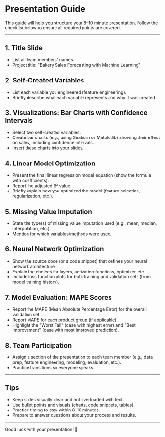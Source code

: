 # Presentation Guide

This guide will help you structure your 8–10 minute presentation. Follow the checklist below to ensure all required points are covered.

---

## 1. Title Slide
- List all team members' names.
- Project title: "Bakery Sales Forecasting with Machine Learning"

## 2. Self-Created Variables
- List each variable you engineered (feature engineering).
- Briefly describe what each variable represents and why it was created.

## 3. Visualizations: Bar Charts with Confidence Intervals
- Select two self-created variables.
- Create bar charts (e.g., using Seaborn or Matplotlib) showing their effect on sales, including confidence intervals.
- Insert these charts into your slides.

## 4. Linear Model Optimization
- Present the final linear regression model equation (show the formula with coefficients).
- Report the adjusted R² value.
- Briefly explain how you optimized the model (feature selection, regularization, etc.).

## 5. Missing Value Imputation
- State the type(s) of missing value imputation used (e.g., mean, median, interpolation, etc.).
- Mention for which variables/methods were used.

## 6. Neural Network Optimization
- Show the source code (or a code snippet) that defines your neural network architecture.
- Explain the choices for layers, activation functions, optimizer, etc.
- Include loss function plots for both training and validation sets (from model training history).

## 7. Model Evaluation: MAPE Scores
- Report the MAPE (Mean Absolute Percentage Error) for the overall validation set.
- Report MAPE for each product group (if applicable).
- Highlight the "Worst Fail" (case with highest error) and "Best Improvement" (case with most improved prediction).

## 8. Team Participation
- Assign a section of the presentation to each team member (e.g., data prep, feature engineering, modeling, evaluation, etc.).
- Practice transitions so everyone speaks.

---

## Tips
- Keep slides visually clear and not overloaded with text.
- Use bullet points and visuals (charts, code snippets, tables).
- Practice timing to stay within 8–10 minutes.
- Prepare to answer questions about your process and results.

---

Good luck with your presentation! 🎉
